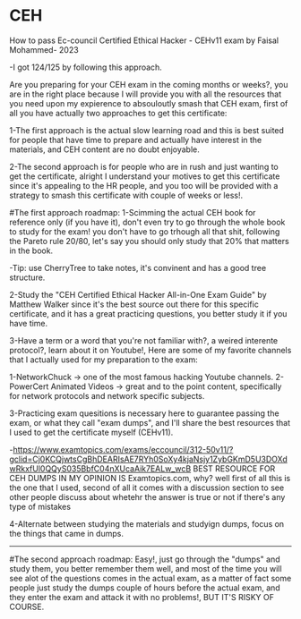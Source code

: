 # CEH
How to pass Ec-council Certified Ethical Hacker - CEHv11 exam by Faisal Mohammed- 2023

-I got 124/125 by following this approach.

Are you preparing for your CEH exam in the coming months or weeks?, you are in the right place because I will provide you with all the resources that you need upon my expierence to absouloutly smash that CEH exam, first of all you have actually two approaches to get this certificate:

1-The first approach is the actual slow learning road and this is best suited for people that have time to prepare and actually have interest in the materials, and CEH content are no doubt enjoyable.

2-The second approach is for people who are in rush and just wanting to get the certificate, alright I understand your motives to get this certificate since it's appealing to the HR people, and you too will be provided with a strategy to smash this certificate with couple of weeks or less!.


#The first approach roadmap:
1-Scimming the actual CEH book for reference only (if you have it),  don't even try to go through the whole book to study for the exam! you don't have to go trhough all that shit, following the Pareto rule 20/80, let's say you should only study that 20% that matters in the book.

-Tip: use CherryTree to take notes, it's convinent and has a good tree structure.


2-Study the "CEH Certified Ethical Hacker All-in-One Exam Guide" by Matthew Walker since it's the best source out there for this specific certificate, and it has a great practicing questions, you better study it if you have time.

3-Have a term or a word that you're not familiar with?, a weired interente protocol?, learn about it on Youtube!, Here are some of my favorite channels that I actually used for my preparation to the exam:

1-NetworkChuck -> one of the most famous hacking Youtube channels.
2-PowerCert Animated Videos -> great and to the point content, specifically for network protocols and network specific subjects.


3-Practicing exam quesitions is necessary here to guarantee passing the exam, or what they call "exam dumps", and I'll share the best resources that I used to get the certificate myself (CEHv11).

-https://www.examtopics.com/exams/eccouncil/312-50v11/?gclid=Cj0KCQjwtsCgBhDEARIsAE7RYh0SoXy4kjaNsjy1ZybGKmD5U3DOXdwRkxfUl0QQyS035BbfC04nXUcaAik7EALw_wcB
BEST RESOURCE FOR CEH DUMPS IN MY OPINION IS Examtopics.com, why? well first of all this is the one that I used, second of all it comes with a discussion section to see other people discuss about whetehr the answer is true or not if there's any type of mistakes


4-Alternate between studying the materials and studyign dumps, focus on the things that came in dumps.



_______________________________________________________________________________________________________________________________________________________________



#The second approach roadmap:
Easy!, just go through the "dumps" and study them, you better remember them well, and most of the time you will see alot of the questions comes in the actual exam, as a matter of fact some people just study the dumps couple of hours before the actual exam, and they enter the exam and attack it with no problems!, BUT IT'S RISKY OF COURSE.
